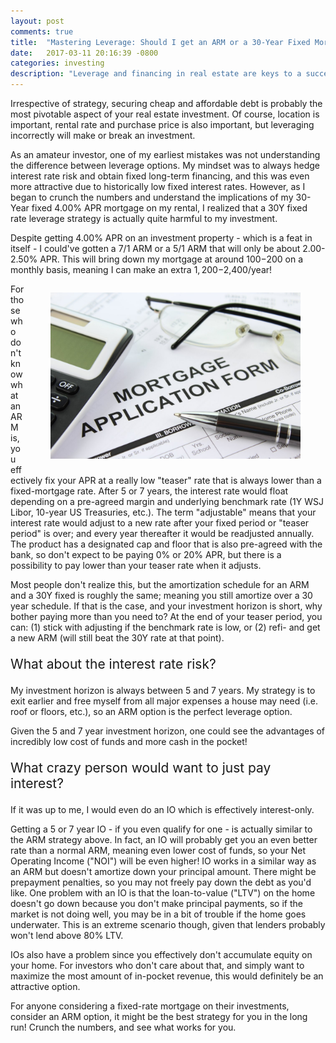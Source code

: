 ```yaml
---
layout: post
comments: true
title:  "Mastering Leverage: Should I get an ARM or a 30-Year Fixed Mortgage?"
date:   2017-03-11 20:16:39 -0800
categories: investing
description: "Leverage and financing in real estate are keys to a successful investment. DiviSmart explores and analyzes the difference between an adjustable rate mortgage (ARM) versus an ordinary 30-Year fixed mortgage."
---
```

Irrespective of strategy, securing cheap and affordable debt is probably the most pivotable aspect of your real estate investment. Of course, location is important, rental rate and purchase price is also important, but leveraging incorrectly will make or break an investment.

As an amateur investor, one of my earliest mistakes was not understanding the difference between leverage options. My mindset was to always hedge interest rate risk and obtain fixed long-term financing, and this was even more attractive due to historically low fixed interest rates. However, as I began to crunch the numbers and understand the implications of my 30-Year fixed 4.00% APR mortgage on my rental, I realized that a 30Y fixed rate leverage strategy is actually quite harmful to my investment. 

Despite getting 4.00% APR on an investment property - which is a feat in itself - I could've gotten a 7/1 ARM or a 5/1 ARM that will only be about 2.00-2.50% APR. This will bring down my mortgage at around $100-$200 on a monthly basis, meaning I can make an extra $1,200-$2,400/year! 

<figure style="float: right;">
<img src="/assets/images/3.11.17/mortgage01-lg.jpg" width="400" />
</figure>

For those who don't know what an ARM is, you effectively fix your APR at a really low "teaser" rate that is always lower than a fixed-mortgage rate. After 5 or 7 years, the interest rate would float depending on a pre-agreed margin and underlying benchmark rate (1Y WSJ Libor, 10-year US Treasuries, etc.). The term "adjustable" means that your interest rate would adjust to a new rate after your fixed period or "teaser period" is over; and every year thereafter it would be readjusted annually. The product has a designated cap and floor that is also pre-agreed with the bank, so don't expect to be paying 0% or 20% APR, but there is a possibility to pay lower than your teaser rate when it adjusts.

Most people don't realize this, but the amortization schedule for an ARM and a 30Y fixed is roughly the same; meaning you still amortize over a 30 year schedule. If that is the case, and your investment horizon is short, why bother paying more than you need to? At the end of your teaser period, you can: (1) stick with adjusting if the benchmark rate is low, or (2) refi- and get a new ARM (will still beat the 30Y rate at that point).

<p style="font-size:150%;">What about the interest rate risk?</p>

My investment horizon is always between 5 and 7 years. My strategy is to exit earlier and free myself from all major expenses a house may need (i.e. roof or floors, etc.), so an ARM option is the perfect leverage option.

Given the 5 and 7 year investment horizon, one could see the advantages of incredibly low cost of funds and more cash in the pocket!

<p style="font-size:150%;">What crazy person would want to just pay interest?</p>

If it was up to me, I would even do an IO which is effectively interest-only.

Getting a 5 or 7 year IO - if you even qualify for one - is actually similar to the ARM strategy above. In fact, an IO will probably get you an even better rate than a normal ARM, meaning even lower cost of funds, so your Net Operating Income ("NOI") will be even higher! IO works in a similar way as an ARM but doesn't amortize down your principal amount. There might be prepayment penalties, so you may not freely pay down the debt as you'd like. One problem with an IO is that the loan-to-value ("LTV") on the home doesn't go down because you don't make principal payments, so if the market is not doing well, you may be in a bit of trouble if the home goes underwater. This is an extreme scenario though, given that lenders probably won't lend above 80% LTV.

IOs also have a problem since you effectively don't accumulate equity on your home. For investors who don't care about that, and simply want to maximize the most amount of in-pocket revenue, this would definitely be an attractive option.

For anyone considering a fixed-rate mortgage on their investments, consider an ARM option, it might be the best strategy for you in the long run! Crunch the numbers, and see what works for you.



